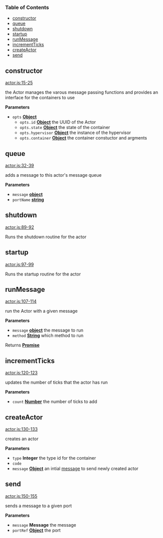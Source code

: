 <!-- Generated by documentation.js. Update this documentation by updating the source code. -->

### Table of Contents

-   [constructor](#constructor)
-   [queue](#queue)
-   [shutdown](#shutdown)
-   [startup](#startup)
-   [runMessage](#runmessage)
-   [incrementTicks](#incrementticks)
-   [createActor](#createactor)
-   [send](#send)

## constructor

[actor.js:15-25](https://github.com/dfinity/js-primea/blob/3d3fc0d82dd65f14b8533dcd2fb881c9fbbb1bd3/actor.js#L15-L25 "Source code on GitHub")

the Actor manages the varous message passing functions and provides
an interface for the containers to use

**Parameters**

-   `opts` **[Object](https://developer.mozilla.org/docs/Web/JavaScript/Reference/Global_Objects/Object)** 
    -   `opts.id` **[Object](https://developer.mozilla.org/docs/Web/JavaScript/Reference/Global_Objects/Object)** the UUID of the Actor
    -   `opts.state` **[Object](https://developer.mozilla.org/docs/Web/JavaScript/Reference/Global_Objects/Object)** the state of the container
    -   `opts.hypervisor` **[Object](https://developer.mozilla.org/docs/Web/JavaScript/Reference/Global_Objects/Object)** the instance of the hypervisor
    -   `opts.container` **[Object](https://developer.mozilla.org/docs/Web/JavaScript/Reference/Global_Objects/Object)** the container constuctor and argments

## queue

[actor.js:32-39](https://github.com/dfinity/js-primea/blob/3d3fc0d82dd65f14b8533dcd2fb881c9fbbb1bd3/actor.js#L32-L39 "Source code on GitHub")

adds a message to this actor's message queue

**Parameters**

-   `message` **[object](https://developer.mozilla.org/docs/Web/JavaScript/Reference/Global_Objects/Object)** 
-   `portName` **[string](https://developer.mozilla.org/docs/Web/JavaScript/Reference/Global_Objects/String)** 

## shutdown

[actor.js:89-92](https://github.com/dfinity/js-primea/blob/3d3fc0d82dd65f14b8533dcd2fb881c9fbbb1bd3/actor.js#L89-L92 "Source code on GitHub")

Runs the shutdown routine for the actor

## startup

[actor.js:97-99](https://github.com/dfinity/js-primea/blob/3d3fc0d82dd65f14b8533dcd2fb881c9fbbb1bd3/actor.js#L97-L99 "Source code on GitHub")

Runs the startup routine for the actor

## runMessage

[actor.js:107-114](https://github.com/dfinity/js-primea/blob/3d3fc0d82dd65f14b8533dcd2fb881c9fbbb1bd3/actor.js#L107-L114 "Source code on GitHub")

run the Actor with a given message

**Parameters**

-   `message` **[object](https://developer.mozilla.org/docs/Web/JavaScript/Reference/Global_Objects/Object)** the message to run
-   `method` **[String](https://developer.mozilla.org/docs/Web/JavaScript/Reference/Global_Objects/String)** which method to run

Returns **[Promise](https://developer.mozilla.org/docs/Web/JavaScript/Reference/Global_Objects/Promise)** 

## incrementTicks

[actor.js:120-123](https://github.com/dfinity/js-primea/blob/3d3fc0d82dd65f14b8533dcd2fb881c9fbbb1bd3/actor.js#L120-L123 "Source code on GitHub")

updates the number of ticks that the actor has run

**Parameters**

-   `count` **[Number](https://developer.mozilla.org/docs/Web/JavaScript/Reference/Global_Objects/Number)** the number of ticks to add

## createActor

[actor.js:130-133](https://github.com/dfinity/js-primea/blob/3d3fc0d82dd65f14b8533dcd2fb881c9fbbb1bd3/actor.js#L130-L133 "Source code on GitHub")

creates an actor

**Parameters**

-   `type` **Integer** the type id for the container
-   `code`  
-   `message` **[Object](https://developer.mozilla.org/docs/Web/JavaScript/Reference/Global_Objects/Object)** an intial [message](https://github.com/primea/js-primea-message) to send newly created actor

## send

[actor.js:150-155](https://github.com/dfinity/js-primea/blob/3d3fc0d82dd65f14b8533dcd2fb881c9fbbb1bd3/actor.js#L150-L155 "Source code on GitHub")

sends a message to a given port

**Parameters**

-   `message` **Message** the message
-   `portRef` **[Object](https://developer.mozilla.org/docs/Web/JavaScript/Reference/Global_Objects/Object)** the port
